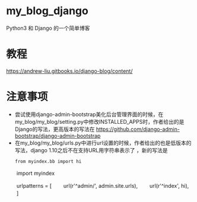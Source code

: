 # my_blog_django
Python3 和 Django 的一个简单博客
# 教程
https://andrew-liu.gitbooks.io/django-blog/content/
# 注意事项
* 尝试使用django-admin-bootstrap美化后台管理界面的时候，在my_blog/my_blog/setting.py中修改INSTALLED_APPS时，作者给出的是Django的写法，更高版本的写法在
  https://github.com/django-admin-bootstrap/django-admin-bootstrap
* 在my_blog/my_blog/urls.py中进行url设置的时候，作者给出的也是低版本的写法，django 1.10之后不在支持URL用字符串表示了 ，新的写法是
  ```pytthon
  from myindex.bb import hi
　　import myindex

　　urlpatterns = [
　　url(r'^admin/', admin.site.urls),
　　url(r'^index', hi),
　　]
  ```
